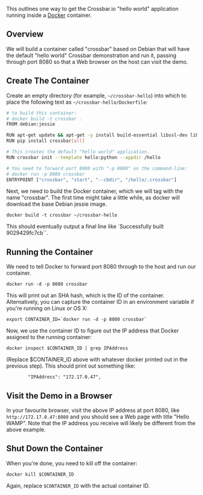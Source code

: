 This outlines one way to get the Crossbar.io "hello world" application
running inside a [Docker](https://www.docker.com/) container.


## Overview

We will build a container called "crossbar" based on Debian that will
have the default "hello world" Crossbar demonstration and run it,
passing through port 8080 so that a Web browser on the host can visit
the demo.


## Create The Container

Create an empty directory (for example, `~/crossbar-hello`) into which
to place the following text as  `~/crossbar-hello/Dockerfile`:

```sh
# to build this container:
# docker build -t crossbar .
FROM debian:jessie

RUN apt-get update && apt-get -y install build-essential libssl-dev libffi-dev libreadline-dev libbz2-dev libsqlite3-dev libncurses5-dev python-pip python-dev
RUN pip install crossbar[all]

# This creates the default "hello world" application.
RUN crossbar init --template hello:python --appdir /hello

# You need to forward port 8080 with "-p 8080" on the command-line:
# docker run -p 8080 crossbar
ENTRYPOINT ["crossbar", "start", "--cbdir", "/hello/.crossbar"]
```

Next, we need to build the Docker container, which we will tag with
the name "crossbar". The first time might take a little while, as
docker will download the base Debian jessie image.

```console
docker build -t crossbar ~/crossbar-hello
```

This should eventually output a final line like `Successfully built
9029429fc7cb``.


## Running the Container

We need to tell Docker to forward port 8080 through to the host and
run our container.

```console
docker run -d -p 8080 crossbar
```

This will print out an SHA hash, which is the ID of the
container. Alternatively, you can capture the container ID in an
environment variable if you're running on Linux or OS X:

```console
export CONTAINER_ID=`docker run -d -p 8080 crossbar`
```

Now, we use the container ID to figure out the IP address that Docker
assigned to the running container:

```console
docker inspect $CONTAINER_ID | grep IPAddress
```

(Replace $CONTAINER_ID above with whatever docker printed out in the previous
step). This should print out something like:

```console
        "IPAddress": "172.17.0.47",
```


## Visit the Demo in a Browser

In your favourite browser, visit the above IP address at port 8080,
like `http://172.17.0.47:8080` and you should see a Web page with
title "Hello WAMP". Note that the IP address you receive will likely
be different from the above example.


## Shut Down the Container

When you're done, you need to kill off the container:

```console
docker kill $CONTAINER_ID
```

Again, replace `$CONTAINER_ID` with the actual container ID.
